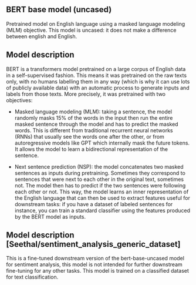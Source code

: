 ## BERT base model (uncased)
Pretrained model on English language using a masked language modeling (MLM) objective. This model is uncased: it does not make a difference between english and English.

## Model description
BERT is a transformers model pretrained on a large corpus of English data in a self-supervised fashion. This means it was pretrained on the raw texts only, with no humans labelling them in any way (which is why it can use lots of publicly available data) with an automatic process to generate inputs and labels from those texts. More precisely, it was pretrained with two objectives:

* Masked language modeling (MLM): taking a sentence, the model randomly masks 15% of the words in the input then run the entire masked sentence through the model and has to predict the masked words. This is different from traditional recurrent neural networks (RNNs) that usually see the words one after the other, or from autoregressive models like GPT which internally mask the future tokens. It allows the model to learn a bidirectional representation of the sentence.

* Next sentence prediction (NSP): the model concatenates two masked sentences as inputs during pretraining. Sometimes they correspond to sentences that were next to each other in the original text, sometimes not. The model then has to predict if the two sentences were following each other or not.
This way, the model learns an inner representation of the English language that can then be used to extract features useful for downstream tasks: if you have a dataset of labeled sentences for instance, you can train a standard classifier using the features produced by the BERT model as inputs.

## Model description [Seethal/sentiment_analysis_generic_dataset] 
This is a fine-tuned downstream version of the bert-base-uncased model for sentiment analysis, this model is not intended for further downstream fine-tuning for any other tasks. This model is trained on a classified dataset for text classification.